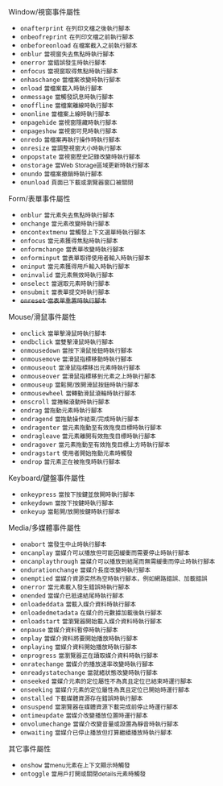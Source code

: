 Window/視窗事件屬性
- `onafterprint` <small>在列印文檔之後執行腳本</small>
- `onbeofreprint` <small>在列印文檔之前執行腳本</small>
- `onbeforeonload` <small>在檔案截入之前執行腳本</small>
- `onblur` <small>當視窗失去焦點時執行腳本</small>
- `onerror` <small>當錯誤發生時執行腳本</small>
- `onfocus` <small>當視窗取得焦點時執行腳本</small>
- `onhaschange` <small>當檔案改變時執行腳本</small>
- `onload` <small>當檔案載入時執行腳本</small>
- `onmessage` <small>當觸發訊息時執行腳本</small>
- `onoffline` <small>當檔案離線時執行腳本</small>
- `ononline` <small>當檔案上線時執行腳本</small>
- `onpagehide` <small>當視窗隱藏時執行腳本</small>
- `onpageshow` <small>當視窗可見時執行腳本</small>
- `onredo` <small>當檔案再執行操作時執行腳本</small>
- `onresize` <small>當調整視窗大小時執行腳本</small>
- `onpopstate` <small>當視窗歷史記錄改變時執行腳本</small>
- `onstorage` <small>當Web Storage區域更新時執行腳本</small>
- `onundo` <small>當檔案撤銷時執行腳本</small>
- `onunload` <small>頁面已下載或瀏覽器窗口被關閉</small>

Form/表單事件屬性
- `onblur` <small>當元素失去焦點時執行腳本</small>
- `onchange` <small>當元素改變時執行腳本</small>
- `oncontextmenu` <small>當觸發上下文選單時執行腳本</small>
- `onfocus` <small>當元素獲得焦點時執行腳本</small>
- `onformchange` <small>當表單改變時執行腳本</small>
- `onforminput` <small>當表單取得使用者輸入時執行腳本</small>
- `oninput` <small>當元素獲得用戶輸入時執行腳本</small>
- `oninvalid` <small>當元素無效時執行腳本</small>
- `onselect` <small>當選取元素時執行腳本</small>
- `onsubmit` <small>當表單提交時執行腳本</small>
- <s>`onreset` <small>當表單重置時執行腳本</small></s>

Mouse/滑鼠事件屬性
- `onclick` <small>當單擊滑鼠時執行腳本</small>
- `ondbclick` <small>當雙擊滑鼠時執行腳本</small>
- `onmousedown` <small>當按下滑鼠按鈕時執行腳本</small>
- `onmousemove` <small>當滑鼠指標移動時執行腳本</small>
- `onmouseout` <small>當滑鼠指標移出元素時執行腳本</small>
- `onmouseover` <small>當滑鼠指標移到元素之上時執行腳本</small>
- `onmouseup` <small>當鬆開/放開滑鼠按鈕時執行腳本</small>
- `onmousewheel` <small>當轉動滑鼠滾輪時執行腳本</small>
- `onscroll` <small>當捲軸滾動時執行腳本</small>
- `ondrag` <small>當拖動元素時執行腳本</small>
- `ondragend` <small>當拖動操作結束/完成時執行腳本</small>
- `ondragenter` <small>當元素拖動至有效拖曳目標時執行腳本</small>
- `ondragleave` <small>當元素離開有效拖曳目標時執行腳本</small>
- `ondragover` <small>當元素拖動至有效拖曳目標上方時執行腳本</small>
- `ondragstart` <small>使用者開始拖動元素時觸發</small>
- `ondrop` <small>當元素正在被拖曳時執行腳本</small>

Keyboard/鍵盤事件屬性
- `onkeypress` <small>當按下按鍵並放開時執行腳本</small>
- `onkeydown` <small>當按下按鍵時執行腳本</small>
- `onkeyup` <small>當鬆開/放開按鍵時執行腳本</small>

Media/多媒體事件屬性
- `onabort` <small>當發生中止時執行腳本</small>
- `oncanplay` <small>當媒介可以播放但可能因緩衝而需要停止時執行腳本</small>
- `oncanplaythrough` <small>當媒介可以播放到結尾而無需緩衝而停止時執行腳本</small>
- `ondurationchange` <small>當媒介長度改變時執行腳本</small>
- `onemptied` <small>當媒介資源突然為空時執行腳本，例如網路錯誤、加載錯誤</small>
- `onerror` <small>當元素載入發生錯誤時執行腳本</small>
- `onended` <small>當媒介已抵達結尾時執行腳本</small>
- `onloadeddata` <small>當載入媒介資料時執行腳本</small>
- `onloadedmetadata` <small>在媒介的元數據加載後執行腳本</small>
- `onloadstart` <small>當瀏覽器開始載入媒介資料時執行腳本</small>
- `onpause` <small>當媒介資料暫停時執行腳本</small>
- `onplay` <small>當媒介資料將要開始播放時執行腳本</small>
- `onplaying` <small>當媒介資料開始播放時執行腳本</small>
- `onprogress` <small>當瀏覽器正在讀取媒介資料時執行腳本</small>
- `onratechange` <small>當媒介的播放速率改變時執行腳本</small>
- `onreadystatechange` <small>當就緒狀態改變時執行腳本</small>
- `onseeked` <small>當媒介元素的定位屬性不為真且定位已結束時運行腳本</small>
- `onseeking` <small>當媒介元素的定位屬性為真且定位已開始時運行腳本</small>
- `onstalled` <small>下載媒體資源存在錯誤時執行腳本</small>
- `onsuspend` <small>當瀏覽器在媒體資源下載完成前停止時運行腳本</small>
- `ontimeupdate` <small>當媒介改變播放位置時運行腳本</small>
- `onvolumechange` <small>當媒介改變音量或設置為靜音時執行腳本</small>
- `onwaiting` <small>當媒介已停止播放但打算繼續播放時執行腳本</small>

其它事件屬性
- `onshow` <small>當menu元素在上下文顯示時觸發</small>
- `ontoggle` <small>當用戶打開或關閉details元素時觸發</small>